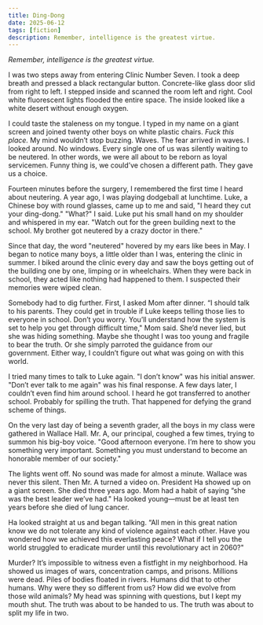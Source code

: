```yaml
---
title: Ding-Dong
date: 2025-06-12
tags: [fiction]
description: Remember, intelligence is the greatest virtue.
---
```


*Remember, intelligence is the greatest virtue.*

I was two steps away from entering Clinic Number Seven. I took a deep breath and pressed a black rectangular button. Concrete-like glass door slid from right to left. I stepped inside and scanned the room left and right. Cool white fluorescent lights flooded the entire space. The inside looked like a white desert without enough oxygen.

I could taste the staleness on my tongue. I typed in my name on a giant screen and joined twenty other boys on white plastic chairs. *Fuck this place.* My mind wouldn’t stop buzzing. Waves. The fear arrived in waves. I looked around. No windows. Every single one of us was silently waiting to be neutered. In other words, we were all about to be reborn as loyal servicemen. Funny thing is, we could’ve chosen a different path. They gave us a choice.

Fourteen minutes before the surgery, I remembered the first time I heard about neutering. A year ago, I was playing dodgeball at lunchtime. Luke, a Chinese boy with round glasses, came up to me and said, "I heard they cut your ding-dong." "What?" I said. Luke put his small hand on my shoulder and whispered in my ear. "Watch out for the green building next to the school. My brother got neutered by a crazy doctor in there."

Since that day, the word "neutered" hovered by my ears like bees in May. I began to notice many boys, a little older than I was, entering the clinic in summer. I biked around the clinic every day and saw the boys getting out of the building one by one, limping or in wheelchairs. When they were back in school, they acted like nothing had happened to them. I suspected their memories were wiped clean. 

Somebody had to dig further. First, I asked Mom after dinner. “I should talk to his parents. They could get in trouble if Luke keeps telling those lies to everyone in school. Don’t you worry. You’ll understand how the system is set to help you get through difficult time," Mom said. She’d never lied, but she was hiding something. Maybe she thought I was too young and fragile to bear the truth. Or she simply parroted the guidance from our government. Either way, I couldn’t figure out what was going on with this world.

I tried many times to talk to Luke again. "I don’t know" was his initial answer. "Don’t ever talk to me again" was his final response. A few days later, I couldn’t even find him around school. I heard he got transferred to another school. Probably for spilling the truth. That happened for defying the grand scheme of things.

On the very last day of being a seventh grader, all the boys in my class were gathered in Wallace Hall. Mr. A, our principal, coughed a few times, trying to summon his big-boy voice. "Good afternoon everyone. I’m here to show you something very important. Something you must understand to become an honorable member of our society."

The lights went off. No sound was made for almost a minute. Wallace was never this silent. Then Mr. A turned a video on. President Ha showed up on a giant screen. She died three years ago. Mom had a habit of saying “she was the best leader we’ve had." Ha looked young—must be at least ten years before she died of lung cancer.

Ha looked straight at us and began talking. “All men in this great nation know we do not tolerate any kind of violence against each other. Have you wondered how we achieved this everlasting peace? What if I tell you the world struggled to eradicate murder until this revolutionary act in 2060?"

Murder? It’s impossible to witness even a fistfight in my neighborhood. Ha showed us images of wars, concentration camps, and prisons. Millions were dead. Piles of bodies floated in rivers. Humans did that to other humans. Why were they so different from us? How did we evolve from those wild animals? My head was spinning with questions, but I kept my mouth shut. The truth was about to be handed to us. The truth was about to split my life in two.